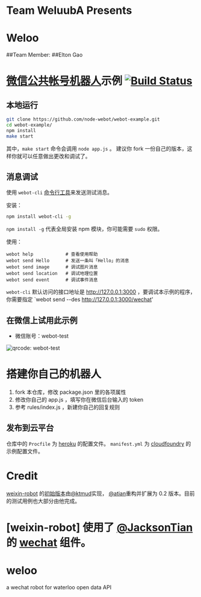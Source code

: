 # Team WeluubA Presents
# Weloo

##Team Member:
##Elton Gao

# [微信公共帐号机器人](https://github.com/node-webot/weixin-robot)示例 [![Build Status](https://api.travis-ci.org/node-webot/webot-example.png?branch=master)](https://travis-ci.org/node-webot/webot-example)

## 本地运行

```bash
git clone https://github.com/node-webot/webot-example.git
cd webot-example/
npm install
make start
```

其中，`make start` 命令会调用 `node app.js` 。
建议你 fork 一份自己的版本，这样你就可以任意做出更改和调试了。


## 消息调试

使用 `webot-cli` [命令行工具](https://github.com/node-webot/webot-cli)来发送测试消息。

安装：

```bash
npm install webot-cli -g
```

`npm install -g` 代表全局安装 npm 模块，你可能需要 `sudo` 权限。

使用：

```
webot help            # 查看使用帮助
webot send Hello      # 发送一条叫「Hello」的消息
webot send image      # 调试图片消息
webot send location   # 调试地理位置
webot send event      # 调试事件消息
```

`webot-cli` 默认访问的接口地址是 http://127.0.0.1:3000 ，要调试本示例的程序，
你需要指定 `webot send --des http://127.0.0.1:3000/wechat'


## 在微信上试用此示例

- 微信账号：webot-test

![qrcode: webot-test](https://raw.github.com/node-webot/webot-example/master/qrcode.jpg)

# 搭建你自己的机器人

1. fork 本仓库，修改 package.json 里的各项属性
2. 修改你自己的 app.js ，填写你在微信后台输入的 token 
3. 参考 rules/index.js ，新建你自己的回复规则

## 发布到云平台

仓库中的 `Procfile` 为 [heroku](http://www.heroku.com/) 的配置文件。
`manifest.yml` 为 [cloudfoundry](http://www.cloudfoundry.com/) 的示例配置文件。

# Credit

[weixin-robot](https://github.com/node-webot/weixin-robot) 的[初始版本](https://github.com/node-webot/weixin-robot/tree/0.0.x)由[@ktmud](https://github.com/ktmud)实现，
[@atian](https://github.com/atian25)重构并扩展为 0.2 版本。目前的测试用例也大部分由他完成。

[weixin-robot] 使用了 [@JacksonTian](https://github.com/JacksonTian) 的 [wechat](https://github.com/node-webot/wechat) 组件。
=======
weloo
=====

a wechat robot for waterloo open data API
